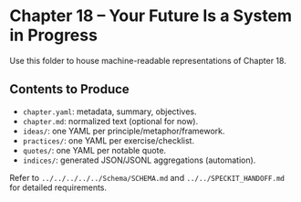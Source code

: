 # Chapter 18 – Your Future Is a System in Progress

Use this folder to house machine-readable representations of Chapter 18.

## Contents to Produce
- `chapter.yaml`: metadata, summary, objectives.
- `chapter.md`: normalized text (optional for now).
- `ideas/`: one YAML per principle/metaphor/framework.
- `practices/`: one YAML per exercise/checklist.
- `quotes/`: one YAML per notable quote.
- `indices/`: generated JSON/JSONL aggregations (automation).

Refer to `../../../../../Schema/SCHEMA.md` and `../../SPECKIT_HANDOFF.md` for detailed requirements.
